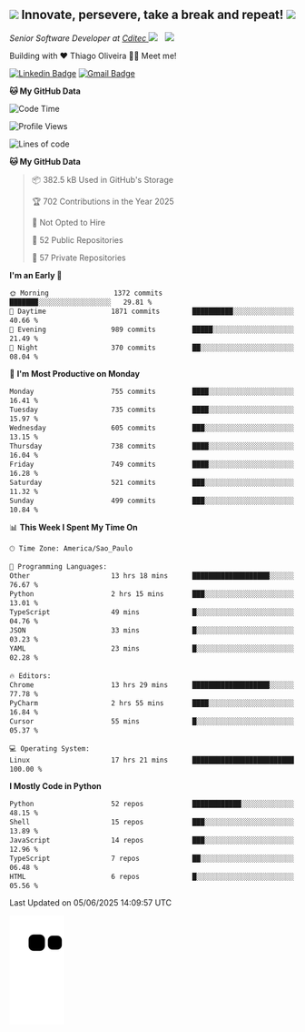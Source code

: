 <h2><img src="https://emojis.slackmojis.com/emojis/images/1531849430/4246/blob-sunglasses.gif?1531849430" width="30"/> Innovate, persevere, take a break and repeat! <img src="https://media.giphy.com/media/12oufCB0MyZ1Go/giphy.gif" width="50"></h2>
<img align='right' src="https://media.giphy.com/media/M9gbBd9nbDrOTu1Mqx/giphy.gif" width="230">
<p><em>Senior Software Developer at <a href="https://www.cditec.com.br/">Cditec
</a><img src="https://media.giphy.com/media/WUlplcMpOCEmTGBtBW/giphy.gif" width="30"> 
</em></p>



Building with ❤️ Thiago Oliveira 👋🏽 Meet me!

[![Linkedin Badge](https://img.shields.io/badge/-Thiago-blue?style=flat-square&logo=Linkedin&logoColor=white&link=https://www.linkedin.com/in/tgmarinho/)](https://www.linkedin.com/in/thiagoceconelo/) 
[![Gmail Badge](https://img.shields.io/badge/-thiceconelo@gmail.com-c14438?style=flat-square&logo=Gmail&logoColor=white&link=mailto:thiceconelo@gmail.com)](mailto:thiceconelo@gmail.com)

</em></p>

<!-- <span style="height ">
![Anurag's GitHub stats](https://github-readme-stats.vercel.app/api?username=arthurspk&show_icons=true&theme=tokyonight)
</span> -->

**🐱 My GitHub Data** 
<!--START_SECTION:waka-->
![Code Time](http://img.shields.io/badge/Code%20Time-3%2C197%20hrs%202%20mins-blue)

![Profile Views](http://img.shields.io/badge/Profile%20Views-23-blue)

![Lines of code](https://img.shields.io/badge/From%20Hello%20World%20I%27ve%20Written-8.6%20million%20lines%20of%20code-blue)

**🐱 My GitHub Data** 

> 📦 382.5 kB Used in GitHub's Storage 
 > 
> 🏆 702 Contributions in the Year 2025
 > 
> 🚫 Not Opted to Hire
 > 
> 📜 52 Public Repositories 
 > 
> 🔑 57 Private Repositories 
 > 
**I'm an Early 🐤** 

```text
🌞 Morning                1372 commits        ███████░░░░░░░░░░░░░░░░░░   29.81 % 
🌆 Daytime                1871 commits        ██████████░░░░░░░░░░░░░░░   40.66 % 
🌃 Evening                989 commits         █████░░░░░░░░░░░░░░░░░░░░   21.49 % 
🌙 Night                  370 commits         ██░░░░░░░░░░░░░░░░░░░░░░░   08.04 % 
```
📅 **I'm Most Productive on Monday** 

```text
Monday                   755 commits         ████░░░░░░░░░░░░░░░░░░░░░   16.41 % 
Tuesday                  735 commits         ████░░░░░░░░░░░░░░░░░░░░░   15.97 % 
Wednesday                605 commits         ███░░░░░░░░░░░░░░░░░░░░░░   13.15 % 
Thursday                 738 commits         ████░░░░░░░░░░░░░░░░░░░░░   16.04 % 
Friday                   749 commits         ████░░░░░░░░░░░░░░░░░░░░░   16.28 % 
Saturday                 521 commits         ███░░░░░░░░░░░░░░░░░░░░░░   11.32 % 
Sunday                   499 commits         ███░░░░░░░░░░░░░░░░░░░░░░   10.84 % 
```


📊 **This Week I Spent My Time On** 

```text
🕑︎ Time Zone: America/Sao_Paulo

💬 Programming Languages: 
Other                    13 hrs 18 mins      ███████████████████░░░░░░   76.67 % 
Python                   2 hrs 15 mins       ███░░░░░░░░░░░░░░░░░░░░░░   13.01 % 
TypeScript               49 mins             █░░░░░░░░░░░░░░░░░░░░░░░░   04.76 % 
JSON                     33 mins             █░░░░░░░░░░░░░░░░░░░░░░░░   03.23 % 
YAML                     23 mins             █░░░░░░░░░░░░░░░░░░░░░░░░   02.28 % 

🔥 Editors: 
Chrome                   13 hrs 29 mins      ███████████████████░░░░░░   77.78 % 
PyCharm                  2 hrs 55 mins       ████░░░░░░░░░░░░░░░░░░░░░   16.84 % 
Cursor                   55 mins             █░░░░░░░░░░░░░░░░░░░░░░░░   05.37 % 

💻 Operating System: 
Linux                    17 hrs 21 mins      █████████████████████████   100.00 % 
```

**I Mostly Code in Python** 

```text
Python                   52 repos            ████████████░░░░░░░░░░░░░   48.15 % 
Shell                    15 repos            ███░░░░░░░░░░░░░░░░░░░░░░   13.89 % 
JavaScript               14 repos            ███░░░░░░░░░░░░░░░░░░░░░░   12.96 % 
TypeScript               7 repos             ██░░░░░░░░░░░░░░░░░░░░░░░   06.48 % 
HTML                     6 repos             █░░░░░░░░░░░░░░░░░░░░░░░░   05.56 % 
```




 Last Updated on 05/06/2025 14:09:57 UTC
<!--END_SECTION:waka-->

![Snake animation](https://github.com/rafaballerini/rafaballerini/blob/output/github-contribution-grid-snake.svg)


<!---
ceconelo/ceconelo is a ✨ special ✨ repository because its `README.md` (this file) appears on your GitHub profile.
You can click the Preview link to take a look at your changes.
--->
